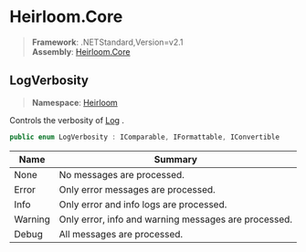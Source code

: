 # Heirloom.Core

> **Framework**: .NETStandard,Version=v2.1  
> **Assembly**: [Heirloom.Core][0]  

## LogVerbosity

> **Namespace**: [Heirloom][0]  

Controls the verbosity of [Log][1] .

```cs
public enum LogVerbosity : IComparable, IFormattable, IConvertible
```

| Name    | Summary                                              |
|---------|------------------------------------------------------|
| None    | No messages are processed.                           |
| Error   | Only error messages are processed.                   |
| Info    | Only error and info logs are processed.              |
| Warning | Only error, info and warning messages are processed. |
| Debug   | All messages are processed.                          |

[0]: ../../Heirloom.Core.md
[1]: Log.md
